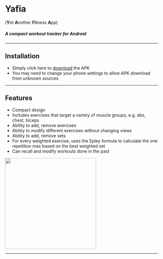 <!--<a href="https://imgur.com/aFgRRDt"><img src="https://imgur.com/aFgRRDt" title="Yafia" alt="Yafia"></a>-->

# Yafia
(**Y**et **A**nother **Fi**tness **A**pp)
##### A compact workout tracker for Android
---
## Installation
- Simply click here to [download](app/release/app-release.apk) the APK
- You may need to change your phone settings to allow APK download from unknown sources

---

## Features

- Compact design
- Includes exercises that target a variety of muscle groups, e.g. abs, chest, biceps
- Ability to add, remove exercises
- Ability to modify different exercises without changing views
- Ability to add, remove sets
- For every weighted exercise, uses the Epley formula to calculate the one repetition max based on the best weighted set
- Can recall and modify workouts done in the past

<img src="http://g.recordit.co/cuOd0swvwF.gif" width="300">

---
